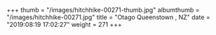 +++
thumb = "/images/hitchhike-00271-thumb.jpg"
albumthumb = "/images/hitchhike-00271.jpg"
title = "Otago Queenstown , NZ"
date = "2019:08:19 17:02:27"
weight = 271
+++
